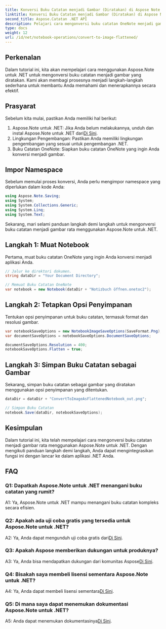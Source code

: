 ```yaml
---
title: Konversi Buku Catatan menjadi Gambar (Diratakan) di Aspose Note .NET
linktitle: Konversi Buku Catatan menjadi Gambar (Diratakan) di Aspose Note .NET
second_title: Aspose.Catatan .NET API
description: Pelajari cara mengonversi buku catatan OneNote menjadi gambar rata menggunakan Aspose.Note untuk .NET. Panduan langkah demi langkah untuk integrasi yang lancar.
type: docs
weight: 12
url: /id/net/notebook-operations/convert-to-image-flattened/
---
```

## Perkenalan

Dalam tutorial ini, kita akan mempelajari cara menggunakan Aspose.Note untuk .NET untuk mengonversi buku catatan menjadi gambar yang diratakan. Kami akan membagi prosesnya menjadi langkah-langkah sederhana untuk membantu Anda memahami dan menerapkannya secara efektif.

## Prasyarat

Sebelum kita mulai, pastikan Anda memiliki hal berikut:

1.  Aspose.Note untuk .NET: Jika Anda belum melakukannya, unduh dan instal Aspose.Note untuk .NET dari[Di Sini](https://releases.aspose.com/note/net/).
2. Lingkungan Pengembangan: Pastikan Anda memiliki lingkungan pengembangan yang sesuai untuk pengembangan .NET.
3. Buku Catatan OneNote: Siapkan buku catatan OneNote yang ingin Anda konversi menjadi gambar.

## Impor Namespace

Sebelum memulai proses konversi, Anda perlu mengimpor namespace yang diperlukan dalam kode Anda:

```csharp
using Aspose.Note.Saving;
using System;
using System.Collections.Generic;
using System.Linq;
using System.Text;
```

Sekarang, mari selami panduan langkah demi langkah untuk mengonversi buku catatan menjadi gambar rata menggunakan Aspose.Note untuk .NET.

## Langkah 1: Muat Notebook

Pertama, muat buku catatan OneNote yang ingin Anda konversi menjadi aplikasi Anda.

```csharp
// Jalur ke direktori dokumen.
string dataDir = "Your Document Directory";

// Memuat Buku Catatan OneNote
var notebook = new Notebook(dataDir + "Notizbuch öffnen.onetoc2");
```

## Langkah 2: Tetapkan Opsi Penyimpanan

Tentukan opsi penyimpanan untuk buku catatan, termasuk format dan resolusi gambar.

```csharp
var notebookSaveOptions = new NotebookImageSaveOptions(SaveFormat.Png);
var documentSaveOptions = notebookSaveOptions.DocumentSaveOptions;

documentSaveOptions.Resolution = 400;
notebookSaveOptions.Flatten = true;
```

## Langkah 3: Simpan Buku Catatan sebagai Gambar

Sekarang, simpan buku catatan sebagai gambar yang diratakan menggunakan opsi penyimpanan yang ditentukan.

```csharp
dataDir = dataDir + "ConvertToImageAsFlattenedNotebook_out.png";

// Simpan Buku Catatan
notebook.Save(dataDir, notebookSaveOptions);
```

## Kesimpulan

Dalam tutorial ini, kita telah mempelajari cara mengonversi buku catatan menjadi gambar rata menggunakan Aspose.Note untuk .NET. Dengan mengikuti panduan langkah demi langkah, Anda dapat mengintegrasikan fungsi ini dengan lancar ke dalam aplikasi .NET Anda.

## FAQ

### Q1: Dapatkah Aspose.Note untuk .NET menangani buku catatan yang rumit?

A1: Ya, Aspose.Note untuk .NET mampu menangani buku catatan kompleks secara efisien.

### Q2: Apakah ada uji coba gratis yang tersedia untuk Aspose.Note untuk .NET?

 A2: Ya, Anda dapat mengunduh uji coba gratis dari[Di Sini](https://releases.aspose.com/).

### Q3: Apakah Aspose memberikan dukungan untuk produknya?

 A3: Ya, Anda bisa mendapatkan dukungan dari komunitas Aspose[Di Sini](https://forum.aspose.com/c/note/28).

### Q4: Bisakah saya membeli lisensi sementara Aspose.Note untuk .NET?

 A4: Ya, Anda dapat membeli lisensi sementara[Di Sini](https://purchase.aspose.com/temporary-license/).

### Q5: Di mana saya dapat menemukan dokumentasi Aspose.Note untuk .NET?

 A5: Anda dapat menemukan dokumentasinya[Di Sini](https://reference.aspose.com/note/net/).